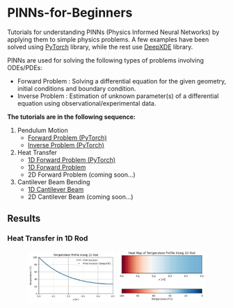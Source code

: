 # PINNs-for-Beginners
Tutorials for understanding PINNs (Physics Informed Neural Networks) by applying them to simple physics problems.
A few examples have been solved using [PyTorch](https://pytorch.org/) library, while the rest use [DeepXDE](https://github.com/lululxvi/deepxde) library.

PINNs are used for solving the following types of problems involving ODEs/PDEs:
- Forward Problem : Solving a differential equation for the given geometry, initial conditions and boundary condition.
- Inverse Problem : Estimation of unknown parameter(s) of a differential equation using observational/experimental data.

**The tutorials are in the following sequence:**
1. Pendulum Motion
   - [Forward Problem (PyTorch)](https://github.com/neelaydoshi/PINNs-for-Beginners/blob/main/T1-%20Pendulum/pendulum_1-%20forward%20problem-%20v1.ipynb)
   - [Inverse Problem (PyTorch)](https://github.com/neelaydoshi/PINNs-for-Beginners/blob/main/T1-%20Pendulum/pendulum_2-%20inverse%20problem-%20v1.ipynb)
2. Heat Transfer
   - [1D Forward Problem (PyTorch)](https://github.com/neelaydoshi/PINNs-for-Beginners/blob/main/T2-%20Heat_Transfer/heat_transfer_1-%201D%20rod-%20PyTorch.ipynb)
   - [1D Forward Problem](https://github.com/neelaydoshi/PINNs-for-Beginners/blob/main/T2-%20Heat_Transfer/heat_transfer_2-%201D%20rod-%20DeepXDE.ipynb)
   - 2D Forward Problem (coming soon...)
3. Cantilever Beam Bending
   - [1D Cantilever Beam](https://github.com/neelaydoshi/PINNs-for-Beginners/blob/main/T3-%20Beam/beam_1-%201D%20cantilever.ipynb)
   - 2D Cantilever Beam (coming soon...) 

## Results

### Heat Transfer in 1D Rod

<div align="center">
  <img src="images/1D_HT- PINN vs FDM.png" width="40%"/>
  <img src="images/1D_HT- heat_map.png" width="40%"/>
</div>

